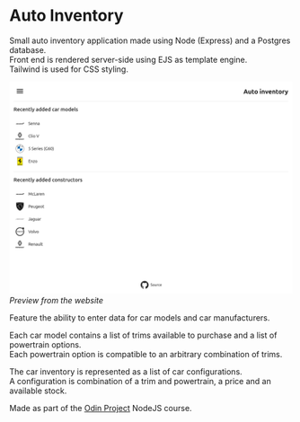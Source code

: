 # Auto Inventory

Small auto inventory application made using Node (Express) and a Postgres database.\
Front end is rendered server-side using EJS as template engine.\
Tailwind is used for CSS styling.

![Auto Inventory preview](./docs/preview.png?raw=true)_Preview from the website_

Feature the ability to enter data for car models and car manufacturers.

Each car model contains a list of trims available to purchase and a list of powertrain options.\
Each powertrain option is compatible to an arbitrary combination of trims.

The car inventory is represented as a list of car configurations.\
A configuration is combination of a trim and powertrain, a price and an available stock.

Made as part of the [Odin Project](https://www.theodinproject.com/lessons/node-path-nodejs-inventory-application) NodeJS course.
